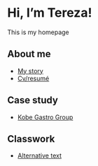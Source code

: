 # Hi, I’m Tereza!

This is my homepage

## About me

- [My story](MYSTORY)
- [Cv/resumé](CV)

## Case study

- [Kobe Gastro Group](CASESTUDY)

## Classwork

- [Alternative text](Dropcap)
